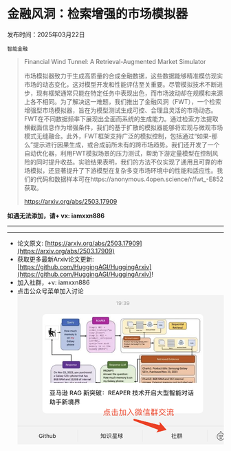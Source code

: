 # 金融风洞：检索增强的市场模拟器
发布时间：2025年03月22日

`智能金融`
> Financial Wind Tunnel: A Retrieval-Augmented Market Simulator
>
> 市场模拟器致力于生成高质量的合成金融数据，这些数据能够精准模仿现实市场的动态变化，这对模型开发和性能评估至关重要。尽管模拟技术不断进步，现有框架通常只能在特定任务中表现出色，而市场波动却在规模和来源上各不相同。为了解决这一难题，我们推出了金融风洞（FWT），一个检索增强型市场模拟器，旨在为模型测试生成可控、合理且灵活的市场动态。FWT在不同数据频率下展现出全面而系统的生成能力。通过检索方法提取横截面信息作为增强条件，我们的基于扩散的模拟器能够将宏观与微观市场模式无缝融合。此外，FWT框架支持广泛的模拟控制，包括通过“如果-那么”提示进行因果生成，或合成前所未有的跨市场趋势。我们还开发了一个自动优化器，利用FWT模拟场景的压力测试，帮助下游定量模型在控制风险的同时提升收益。实验结果表明，我们的方法不仅实现了通用且可靠的市场模拟，还显著提升了下游模型在复杂多变市场环境中的性能和适应性。我们的代码和数据样本可在https://anonymous.4open.science/r/fwt_-E852获取。
>
> https://arxiv.org/abs/2503.17909

**如遇无法添加，请+ vx: iamxxn886**
<hr />


<hr />

- 论文原文: [https://arxiv.org/abs/2503.17909](https://arxiv.org/abs/2503.17909)
- 获取更多最新Arxiv论文更新: [https://github.com/HuggingAGI/HuggingArxiv](https://github.com/HuggingAGI/HuggingArxiv)!
- 加入社群，+v: iamxxn886
- 点击公众号菜单加入讨论
![](https://raw.githubusercontent.com/HuggingAGI/wx_assets/main/2024/07/31/1722434818326-94339e92-22f1-4472-9d27-fed232f70b5d.jpeg)
